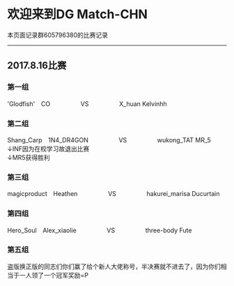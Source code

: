 # 欢迎来到DG Match-CHN
本页面记录群605796380的比赛记录
<br>

---------------------
## 2017.8.16比赛
### 第一组
'Glodfish'　CO　　　　　VS　　　　　X_huan  Kelvinhh

### 第二组
Shang_Carp　1N4_DR4GON　　　　　VS　　　　　wukong_TAT  MR_5
↓INF因为在校学习故退出比赛<br>
↓MR5获得胜利<br>

### 第三组
magicproduct　Heathen　　　　　VS　　　　　hakurei_marisa  Ducurtain

### 第四组
Hero_Soul　Alex_xiaolie　　　　　VS　　　　　three-body  Fute

### 第五组
盗版换正版的同志们你们赢了给个新人大佬称号，半决赛就不进去了，因为你们相当于一人领了一个冠军奖励=P
